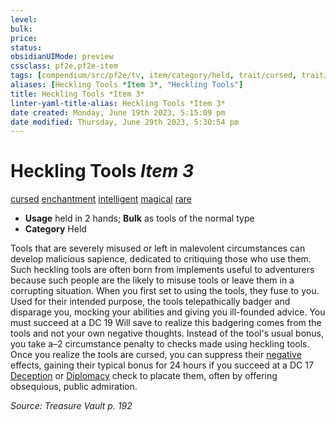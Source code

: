 ```yaml
---
level:
bulk:
price:
status:
obsidianUIMode: preview
cssclass: pf2e,pf2e-item
tags: [compendium/src/pf2e/tv, item/category/held, trait/cursed, trait/enchantment, trait/intelligent, trait/magical, trait/rare]
aliases: [Heckling Tools *Item 3*, "Heckling Tools"]
title: Heckling Tools *Item 3*
linter-yaml-title-alias: Heckling Tools *Item 3*
date created: Monday, June 19th 2023, 5:15:09 pm
date modified: Thursday, June 29th 2023, 5:30:54 pm
---
```


# Heckling Tools *Item 3*

[cursed](rules/traits/cursed-gmg.md) [enchantment](rules/traits/enchantment.md) [intelligent](rules/traits/intelligent-gmg.md) [magical](rules/traits/magical.md) [rare](rules/traits/rare.md)  

- **Usage** held in 2 hands; **Bulk** as tools of the normal type
- **Category** Held

Tools that are severely misused or left in malevolent circumstances can develop malicious sapience, dedicated to critiquing those who use them. Such heckling tools are often born from implements useful to adventurers because such people are the likely to misuse tools or leave them in a corrupting situation. When you first set to using the tools, they fuse to you. Used for their intended purpose, the tools telepathically badger and disparage you, mocking your abilities and giving you ill-founded advice. You must succeed at a DC 19 Will save to realize this badgering comes from the tools and not your own negative thoughts. Instead of the tool's usual bonus, you take a–2 circumstance penalty to checks made using heckling tools. Once you realize the tools are cursed, you can suppress their [negative](rules/traits/negative.md) effects, gaining their typical bonus for 24 hours if you succeed at a DC 17 [Deception](compendium/skills.md#Deception) or [Diplomacy](compendium/skills.md#Diplomacy) check to placate them, often by offering obsequious, public admiration.

*Source: Treasure Vault p. 192*
